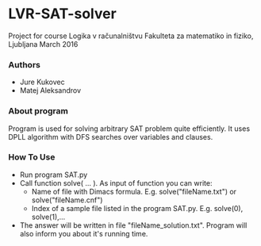 # LVR-SAT-solver #
Project for course Logika v računalništvu
Fakulteta za matematiko in fiziko, Ljubljana
March 2016

### Authors ###

* Jure Kukovec
* Matej Aleksandrov

### About program ###

Program is used for solving arbitrary SAT problem quite efficiently. It uses DPLL algorithm with DFS searches over variables and clauses.

### How To Use ###

* Run program SAT.py
* Call function solve( ... ). As input of function you can write:
	* Name of file with Dimacs formula. 
	E.g. solve("fileName.txt") or solve("fileName.cnf")
	* Index of a sample file listed in the program SAT.py. 
	E.g. solve(0), solve(1),... 
* The answer will be written in file "fileName_solution.txt". Program will also inform you about it's running time.
